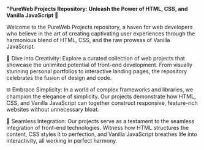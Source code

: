 **"PureWeb Projects Repository: Unleash the Power of HTML, CSS, and Vanilla JavaScript 🚀**

Welcome to the PureWeb Projects repository, a haven for web developers who believe in the art of creating captivating user experiences through the harmonious blend of HTML, CSS, and the raw prowess of Vanilla JavaScript.

🎨 Dive into Creativity:
Explore a curated collection of web projects that showcase the unlimited potential of front-end development. From visually stunning personal portfolios to interactive landing pages, the repository celebrates the fusion of design and code.

🌐 Embrace Simplicity:
In a world of complex frameworks and libraries, we champion the elegance of simplicity. Our projects demonstrate how HTML, CSS, and Vanilla JavaScript can together construct responsive, feature-rich websites without unnecessary bloat.

🔗 Seamless Integration:
Our projects serve as a testament to the seamless integration of front-end technologies. Witness how HTML structures the content, CSS styles it to perfection, and Vanilla JavaScript breathes life into interactivity, all working in perfect harmony.
